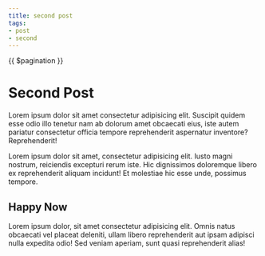 ```yaml
---
title: second post
tags:
- post
- second
---
```



{{ $pagination }}

# Second Post

Lorem ipsum dolor sit amet consectetur adipisicing elit. Suscipit quidem esse odio illo tenetur nam ab dolorum amet obcaecati eius, iste autem pariatur consectetur officia tempore reprehenderit aspernatur inventore? Reprehenderit!

Lorem ipsum dolor sit amet, consectetur adipisicing elit. Iusto magni nostrum, reiciendis excepturi rerum iste. Hic dignissimos doloremque libero ex reprehenderit aliquam incidunt! Et molestiae hic esse unde, possimus tempore.

## Happy Now

Lorem ipsum dolor, sit amet consectetur adipisicing elit. Omnis natus obcaecati vel placeat deleniti, ullam libero reprehenderit aut ipsam adipisci nulla expedita odio! Sed veniam aperiam, sunt quasi reprehenderit alias!
